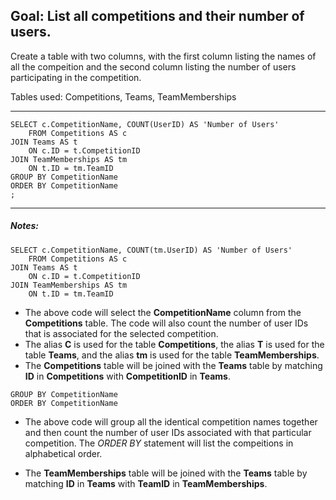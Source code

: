
## Goal: List all competitions and their number of users.

Create a table with two columns, with the first column listing the names of all the compeition and the second column listing the number of users participating in the competition.

Tables used: Competitions, Teams, TeamMemberships

---
```
SELECT c.CompetitionName, COUNT(UserID) AS 'Number of Users'
    FROM Competitions AS c
JOIN Teams AS t
    ON c.ID = t.CompetitionID
JOIN TeamMemberships AS tm
    ON t.ID = tm.TeamID
GROUP BY CompetitionName
ORDER BY CompetitionName
;
```
---

##### Notes:

```
SELECT c.CompetitionName, COUNT(tm.UserID) AS 'Number of Users'
    FROM Competitions AS c
JOIN Teams AS t
    ON c.ID = t.CompetitionID
JOIN TeamMemberships AS tm
    ON t.ID = tm.TeamID
```
* The above code will select the **CompetitionName** column from the **Competitions** table. The code will also count the number of user IDs that is associated for the selected competition. 
* The alias **C** is used for the table **Competitions**, the alias **T** is used for the table **Teams**, and the alias **tm** is used for the table **TeamMemberships**.
* The **Competitions** table will be joined with the **Teams** table by matching **ID** in **Competitions** with **CompetitionID** in **Teams**.

```
GROUP BY CompetitionName
ORDER BY CompetitionName
```
* The above code will group all the identical competition names together and then count the number of user IDs associated with that particular competition. The *ORDER BY* statement will list the compeitions in alphabetical order.

* The **TeamMemberships** table will be joined with the **Teams** table by matching **ID** in **Teams** with **TeamID** in **TeamMemberships**.

